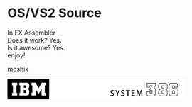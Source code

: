 OS/VS2 Source
=============

In FX Assembler
<br>
Does it work? Yes.<br>
Is it awesome? Yes. 
<br>
enjoy!

moshix


![Alt text](system386.png?raw=true "OS/VS2")
